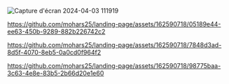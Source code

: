 ![Capture d'écran 2024-04-03 111919](https://github.com/mohars25/landing-page/assets/162590718/90e50578-e116-44ce-bdf0-80770cbe9e23)






https://github.com/mohars25/landing-page/assets/162590718/05189e44-ee63-450b-9289-882b226742c2  



https://github.com/mohars25/landing-page/assets/162590718/7848d3ad-8d5f-4070-8eb5-0a0cd0f964f2


https://github.com/mohars25/landing-page/assets/162590718/98775baa-3c63-4e8e-83b5-2b66d20e1e60

